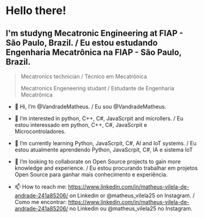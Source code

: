 <H1>Hello there!</H1>

<H2> I'm studyng Mecatronic Engineering at FIAP - São Paulo, Brazil. / Eu estou estudando Engenharia Mecatrônica na FIAP - São Paulo, Brazil. </H2>

> Mecatronics technician / Técnico em Mecatrônica
>
> Mecatronics Engeneering studant / Estudante de Engenharia Mecatrônica

- 👋 Hi, I’m @VandradeMatheus. / Eu sou @VandradeMatheus.

- 👀 I’m interested in python, C++, C#, JavaScrpit and microllers. / Eu estou interessado em python, C++, C#, JavaScrpit e Microcontroladores.

- 🌱 I’m currently learning Python, JavaScrpit, C#, AI and IoT systems. / Eu estou atualmente aprendendo Python, JavaScrpit, C#, IA e sistema IoT

- 💞️ I’m looking to collaborate on Open Source projects to gain more knowledge and experience. / Eu estou procurando trabalhar em projetos Open Source para ganhar mais conhecimento e experiência.

- 📫 How to reach me: https://www.linkedin.com/in/matheus-vilela-de-andrade-241a85206/ on Linkedin or @matheus_vilela25 on Instagram. / Como me encontrar: https://www.linkedin.com/in/matheus-vilela-de-andrade-241a85206/ no Linkedin ou @matheus_vilela25 no Instagram.
<!---
VandradeMatheus/VandradeMatheus is a ✨ special ✨ repository because its `README.md` (this file) appears on your GitHub profile.
You can click the Preview link to take a look at your changes.
--->

